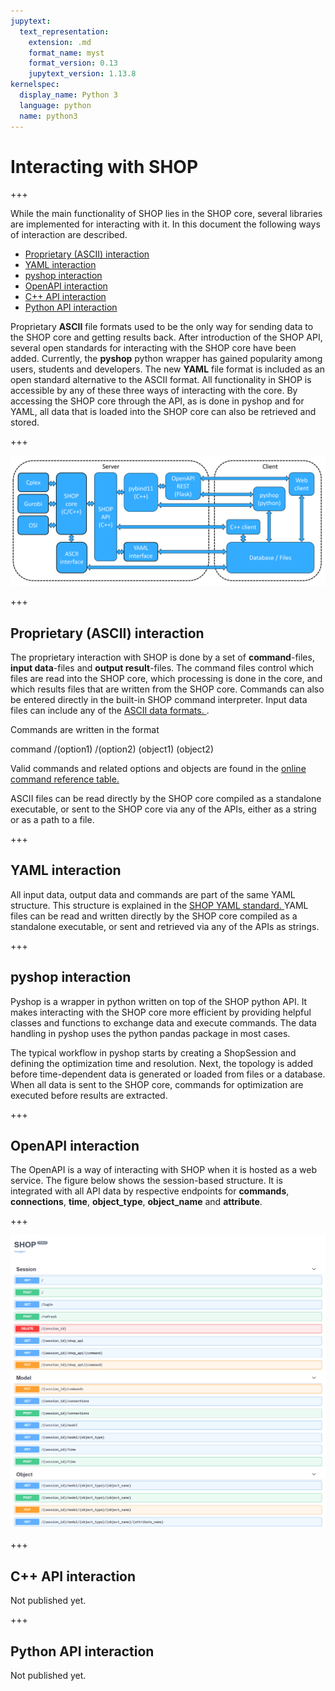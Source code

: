```yaml
---
jupytext:
  text_representation:
    extension: .md
    format_name: myst
    format_version: 0.13
    jupytext_version: 1.13.8
kernelspec:
  display_name: Python 3
  language: python
  name: python3
---
```


# Interacting with SHOP

+++

While the main functionality of SHOP lies in the SHOP core, several libraries are implemented for interacting with it. In this document the following ways of interaction are described.

- [Proprietary (ASCII) interaction](#Proprietary_ascii_interaction)
- [YAML interaction](#Yaml_interaction)
- [pyshop interaction](#Pyshop_interaction)
- [OpenAPI interaction](#Openapi_interaction)
- [C++ API interaction](#Cpp_api_interaction)
- [Python API interaction](#Python_api_interaction)

Proprietary **ASCII** file formats used to be the only way for sending data to the SHOP core and getting results back. After introduction of the SHOP API, several open standards for interacting with the SHOP core have been added. Currently, the **pyshop** python wrapper has gained popularity among users, students and developers. The new **YAML** file format is included as an open standard alternative to the ASCII format. All functionality in SHOP is accessible by any of these three ways of interacting with the core. By accessing the SHOP core through the API, as is done in pyshop and for YAML, all data that is loaded into the SHOP core can also be retrieved and stored.

+++

<img src="./img/shop_api.png">

+++

## Proprietary (ASCII) interaction <a name="Proprietary_ascii_interaction"></a>

The proprietary interaction with SHOP is done by a set of **command**-files, **input data**-files and **output result**-files. The command files control which files are read into the SHOP core, which processing is done in the core, and which results files that are written from the SHOP core. Commands can also be entered directly in the built-in SHOP command interpreter. Input data files can include any of the <a href="https://shop.sintef.energy/documentation/reference/ascii-reference/" target="_parent">ASCII data formats. </a>.

Commands are written in the format

command /(option1) /(option2) (object1) (object2)
    
Valid commands and related options and objects are found in the <a href="https://shop.sintef.energy/documentation/reference/commands/" target="_parent">online command reference table. </a>

ASCII files can be read directly by the SHOP core compiled as a standalone executable, or sent to the SHOP core via any of the APIs, either as a string or as a path to a file.

+++

## YAML interaction <a name="Yaml_interaction"></a>

All input data, output data and commands are part of the same YAML structure. This structure is explained in the <a href="https://shop.sintef.energy/documentation/reference/shop-yaml-standard/" target="_parent">SHOP YAML standard. </a>
YAML files can be read and written directly by the SHOP core compiled as a standalone executable, or sent and retrieved via any of the APIs as strings.

+++

## pyshop interaction <a name="Pyshop_interaction"></a>

Pyshop is a wrapper in python written on top of the SHOP python API. It makes interacting with the SHOP core more efficient by providing helpful classes and functions to exchange data and execute commands. The data handling in pyshop uses the python pandas package in most cases.

The typical workflow in pyshop starts by creating a ShopSession and defining the optimization time and resolution. Next, the topology is added before time-dependent data is generated or loaded from files or a database. When all data is sent to the SHOP core, commands for optimization are executed before results are extracted.

+++

## OpenAPI interaction <a name="Openapi_interaction"></a>

The OpenAPI is a way of interacting with SHOP when it is hosted as a web service. The figure below shows the session-based structure. It is integrated with all API data by respective endpoints for **commands**, **connections**, **time**, **object_type**, **object_name** and **attribute**.

+++

<img src="./img/shop_openapi.png">

+++

## C++ API interaction <a name="Cpp_api_interaction"></a>

Not published yet.

+++

## Python API interaction <a name="Python_api_interaction"></a>

Not published yet.
